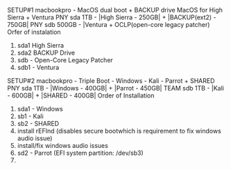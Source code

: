 SETUP#1 macbookpro - MacOS dual boot + BACKUP drive
MacOS for High Sierra + Ventura
PNY sda 1TB - |High Sierra - 250GB| + |BACKUP(ext2) - 750GB|
PNY sdb 500GB - |Ventura + OCLP(open-core legacy patcher)
Orfer of instalation
1. sda1 High Sierra
2. sda2 BACKUP Drive
3. sdb - Open-Core Legacy Patcher
4. sdb1 - Ventura 


SETUP#2 macbookpro - Triple Boot - Windows - Kali - Parrot + SHARED
PNY sda 1TB - |Windows - 400GB| + |Parrot - 450GB|
TEAM sdb 1TB - |Kali - 600GB| + |SHARED - 400GB|
Order of Installation
1. sda1 - Windows
2. sb1 - Kali
3. sb2 - SHARED
4. install rEFInd (disables secure bootwhich is requirement to fix windows audio issue)
5. install/fix windows audio issues
6. sd2 - Parrot (EFI system partition: /dev/sb3)
7.  
